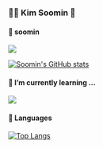 ### 👩‍💻 Kim Soomin 👋

#### 📢 soomin
<a href="https://tnatna0801.github.io"><img src="https://img.shields.io/badge/Github-181717?style=flat-square&logo=GitHub&logoColor=white"/><a/>

[![Soomin's GitHub stats](https://github-readme-stats.vercel.app/api?username=tnatna0801)](https://github.com/tnatna0801/github-readme-stats)
  
#### 🌱 I’m currently learning ...
<img src="https://img.shields.io/badge/Spring Boot-6DB33F?style=flat-square&logo=Spring Boot&logoColor=white"/>

#### 📌 Languages
[![Top Langs](https://github-readme-stats.vercel.app/api/top-langs/?username=tnatna0801&exclude_repo=OOP&hide=css&layout=compact)](https://github.com/tnatna0801/github-readme-stats)

<!--
**tnatna0801/tnatna0801** is a ✨ _special_ ✨ repository because its `README.md` (this file) appears on your GitHub profile.

Here are some ideas to get you started:

- 🔭 I’m currently working on ...
- 🌱 I’m currently learning ...
- 👯 I’m looking to collaborate on ...
- 🤔 I’m looking for help with ...
- 💬 Ask me about ...
- 📫 How to reach me: ...
- 😄 Pronouns: ...
- ⚡ Fun fact: ...

<img src="https://img.shields.io/badge/Tistory-181717?style=flat-square&logo=&logoColor=white"/>
[![Solved.ac 프로필](http://mazassumnida.wtf/api/v2/generate_badge?boj=tbasl)](https://solved.ac/tbasl)
-->

  
